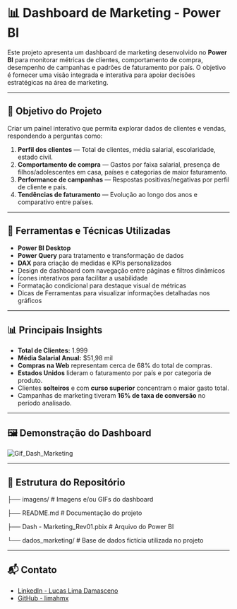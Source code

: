 # 📊 Dashboard de Marketing - Power BI

Este projeto apresenta um dashboard de marketing desenvolvido no **Power BI** para monitorar métricas de clientes, comportamento de compra, desempenho de campanhas e padrões de faturamento por país. O objetivo é fornecer uma visão integrada e interativa para apoiar decisões estratégicas na área de marketing.

---

## 🎯 Objetivo do Projeto

Criar um painel interativo que permita explorar dados de clientes e vendas, respondendo a perguntas como:

1. **Perfil dos clientes** — Total de clientes, média salarial, escolaridade, estado civil.
2. **Comportamento de compra** — Gastos por faixa salarial, presença de filhos/adolescentes em casa, países e categorias de maior faturamento.
3. **Performance de campanhas** — Respostas positivas/negativas por perfil de cliente e país.
4. **Tendências de faturamento** — Evolução ao longo dos anos e comparativo entre países.

---

## 🧰 Ferramentas e Técnicas Utilizadas

- **Power BI Desktop**
- **Power Query** para tratamento e transformação de dados
- **DAX** para criação de medidas e KPIs personalizados
- Design de dashboard com navegação entre páginas e filtros dinâmicos
- Ícones interativos para facilitar a usabilidade
- Formatação condicional para destaque visual de métricas
- Dicas de Ferramentas para visualizar informações detalhadas nos gráficos

---

## 📊 Principais Insights

- **Total de Clientes:** 1.999  
- **Média Salarial Anual:** $51,98 mil  
- **Compras na Web** representam cerca de 68% do total de compras.  
- **Estados Unidos** lideram o faturamento por país e por categoria de produto.  
- Clientes **solteiros** e com **curso superior** concentram o maior gasto total.  
- Campanhas de marketing tiveram **16% de taxa de conversão** no período analisado.

---

## 🖼️ Demonstração do Dashboard

![Gif_Dash_Marketing](https://github.com/user-attachments/assets/eab6a59d-57bc-4b9e-945f-dca122b3dd58)

---

## 📂 Estrutura do Repositório

├── imagens/ # Imagens e/ou GIFs do dashboard

├── README.md # Documentação do projeto

├── Dash - Marketing_Rev01.pbix # Arquivo do Power BI

└── dados_marketing/ # Base de dados fictícia utilizada no projeto

---

## 📬 Contato

- [LinkedIn - Lucas Lima Damasceno](https://www.linkedin.com/in/lucas-lima-damasceno-300077182/)  
- [GitHub - limahmx](https://github.com/limahmx)  
